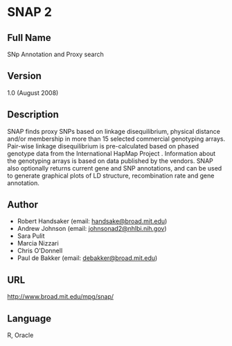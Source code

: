 # SNAP 2

## Full Name
SNp Annotation and Proxy search

## Version
1.0 (August 2008)

## Description
SNAP finds proxy SNPs based on linkage disequilibrium, physical distance and/or membership in more than 15 selected commercial genotyping arrays. Pair-wise linkage disequilibrium is pre-calculated based on phased genotype data from the International HapMap Project . Information about the genotyping arrays is based on data published by the vendors. SNAP also optionally returns current gene and SNP annotations, and can be used to generate graphical plots of LD structure, recombination rate and gene annotation.

## Author
* Robert Handsaker (email: handsake@broad.mit.edu)
* Andrew Johnson (email: johnsonad2@nhlbi.nih.gov)
* Sara Pulit
* Marcia Nizzari
* Chris O'Donnell
* Paul de Bakker (email: debakker@broad.mit.edu)

## URL
http://www.broad.mit.edu/mpg/snap/

## Language
R, Oracle